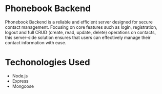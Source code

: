 # Phonebook Backend

Phonebook Backend is a reliable and efficient server designed for secure contact management. Focusing on core features such as login, registration, logout and full CRUD (create, read, update, delete) operations on contacts, this server-side solution ensures that users can effectively manage their contact information with ease.

# Techonologies Used

- Node.js
- Express
- Mongoose
